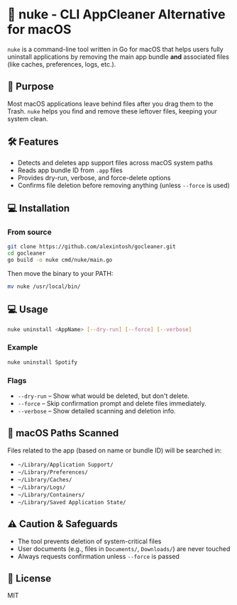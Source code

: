 # 🧹 nuke - CLI AppCleaner Alternative for macOS

`nuke` is a command-line tool written in Go for macOS that helps users fully uninstall applications by removing the main app bundle **and** associated files (like caches, preferences, logs, etc.).

## 📌 Purpose

Most macOS applications leave behind files after you drag them to the Trash. `nuke` helps you find and remove these leftover files, keeping your system clean.

## 🛠 Features

- Detects and deletes app support files across macOS system paths
- Reads app bundle ID from `.app` files
- Provides dry-run, verbose, and force-delete options
- Confirms file deletion before removing anything (unless `--force` is used)

## 💻 Installation

### From source

```bash
git clone https://github.com/alexintosh/gocleaner.git
cd gocleaner
go build -o nuke cmd/nuke/main.go
```

Then move the binary to your PATH:

```bash
mv nuke /usr/local/bin/
```

## 💻 Usage

```bash
nuke uninstall <AppName> [--dry-run] [--force] [--verbose]
```

### Example

```bash
nuke uninstall Spotify
```

### Flags

- `--dry-run` – Show what would be deleted, but don't delete.
- `--force` – Skip confirmation prompt and delete files immediately.
- `--verbose` – Show detailed scanning and deletion info.

## 📂 macOS Paths Scanned

Files related to the app (based on name or bundle ID) will be searched in:

- `~/Library/Application Support/`
- `~/Library/Preferences/`
- `~/Library/Caches/`
- `~/Library/Logs/`
- `~/Library/Containers/`
- `~/Library/Saved Application State/`

## ⚠️ Caution & Safeguards

- The tool prevents deletion of system-critical files
- User documents (e.g., files in `Documents/`, `Downloads/`) are never touched
- Always requests confirmation unless `--force` is passed

## 📝 License

MIT 